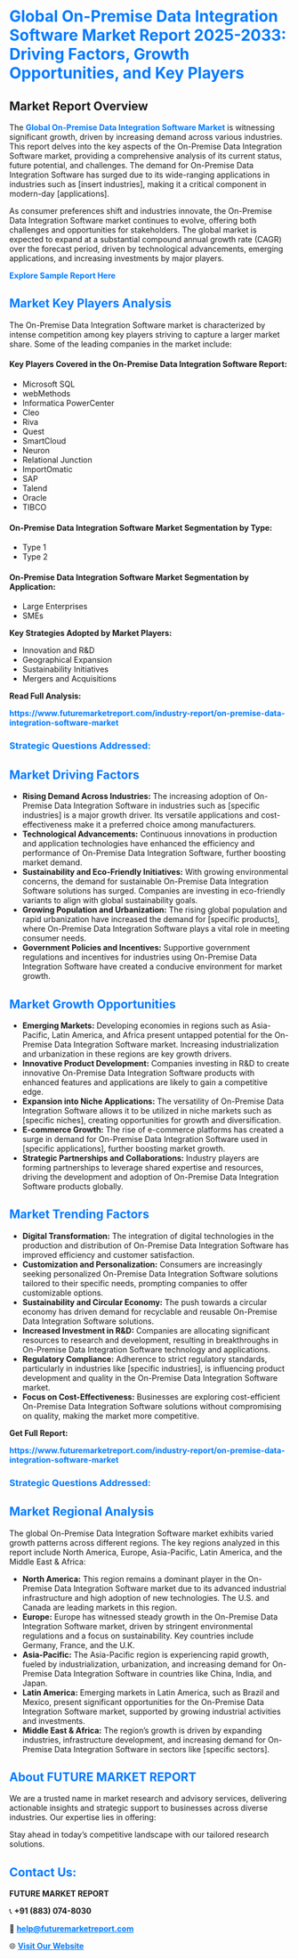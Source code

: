 <h1 style="color: #007BFF;">Global On-Premise Data Integration Software Market Report 2025-2033: Driving Factors, Growth Opportunities, and Key Players</h1>

<section id="overview">
<h2>Market Report Overview</h2>
<p>The <a href="https://www.futuremarketreport.com/industry-report/on-premise-data-integration-software-market" style="color: #007BFF; text-decoration: none;"><strong>Global On-Premise Data Integration Software Market</strong></a> is witnessing significant growth, driven by increasing demand across various industries. This report delves into the key aspects of the On-Premise Data Integration Software market, providing a comprehensive analysis of its current status, future potential, and challenges. The demand for On-Premise Data Integration Software has surged due to its wide-ranging applications in industries such as [insert industries], making it a critical component in modern-day [applications].</p>
<p>As consumer preferences shift and industries innovate, the On-Premise Data Integration Software market continues to evolve, offering both challenges and opportunities for stakeholders. The global market is expected to expand at a substantial compound annual growth rate (CAGR) over the forecast period, driven by technological advancements, emerging applications, and increasing investments by major players.</p>
</section>

<section id="overview">
<p><a href="https://www.futuremarketreport.com/request-sample/reportId=40998" style="color: #007BFF; text-decoration: none;"><strong>Explore Sample Report Here</strong></a></p>
</section>

<section id="key-players">
<h2 style="color: #007BFF;">Market Key Players Analysis</h2>
<p>The On-Premise Data Integration Software market is characterized by intense competition among key players striving to capture a larger market share. Some of the leading companies in the market include:</p>
<h4>Key Players Covered in the On-Premise Data Integration Software Report:</h4>
<ul><li>Microsoft SQL</li><li>webMethods</li><li>Informatica PowerCenter</li><li>Cleo</li><li>Riva</li><li>Quest</li><li>SmartCloud</li><li>Neuron</li><li>Relational Junction</li><li>ImportOmatic</li><li>SAP</li><li>Talend</li><li>Oracle</li><li>TIBCO</li></ul>
<h4>On-Premise Data Integration Software Market Segmentation by Type:</h4>
<ul><li>Type 1</li><li>Type 2</li></ul>

<h4>On-Premise Data Integration Software Market Segmentation by Application:</h4>
<ul><li>Large Enterprises</li><li>SMEs</li></ul>
<p><strong>Key Strategies Adopted by Market Players:</strong></p>
<ul>
<li>Innovation and R&D</li>
<li>Geographical Expansion</li>
<li>Sustainability Initiatives</li>
<li>Mergers and Acquisitions</li>
</ul>
</section>

<section>
<p><strong>Read Full Analysis: </strong></p><a href="https://www.futuremarketreport.com/industry-report/on-premise-data-integration-software-market" style="color: #007BFF; text-decoration: none;"><strong>https://www.futuremarketreport.com/industry-report/on-premise-data-integration-software-market</strong></a>
<h3 style="color: #007BFF;">Strategic Questions Addressed:</h3>
</section>

<section id="driving-factors">
<h2 style="color: #007BFF;">Market Driving Factors</h2>
<ul>
<li><strong>Rising Demand Across Industries:</strong> The increasing adoption of On-Premise Data Integration Software in industries such as [specific industries] is a major growth driver. Its versatile applications and cost-effectiveness make it a preferred choice among manufacturers.</li>
<li><strong>Technological Advancements:</strong> Continuous innovations in production and application technologies have enhanced the efficiency and performance of On-Premise Data Integration Software, further boosting market demand.</li>
<li><strong>Sustainability and Eco-Friendly Initiatives:</strong> With growing environmental concerns, the demand for sustainable On-Premise Data Integration Software solutions has surged. Companies are investing in eco-friendly variants to align with global sustainability goals.</li>
<li><strong>Growing Population and Urbanization:</strong> The rising global population and rapid urbanization have increased the demand for [specific products], where On-Premise Data Integration Software plays a vital role in meeting consumer needs.</li>
<li><strong>Government Policies and Incentives:</strong> Supportive government regulations and incentives for industries using On-Premise Data Integration Software have created a conducive environment for market growth.</li>
</ul>
</section>

<section id="growth-opportunities">
<h2 style="color: #007BFF;">Market Growth Opportunities</h2>
<ul>
<li><strong>Emerging Markets:</strong> Developing economies in regions such as Asia-Pacific, Latin America, and Africa present untapped potential for the On-Premise Data Integration Software market. Increasing industrialization and urbanization in these regions are key growth drivers.</li>
<li><strong>Innovative Product Development:</strong> Companies investing in R&D to create innovative On-Premise Data Integration Software products with enhanced features and applications are likely to gain a competitive edge.</li>
<li><strong>Expansion into Niche Applications:</strong> The versatility of On-Premise Data Integration Software allows it to be utilized in niche markets such as [specific niches], creating opportunities for growth and diversification.</li>
<li><strong>E-commerce Growth:</strong> The rise of e-commerce platforms has created a surge in demand for On-Premise Data Integration Software used in [specific applications], further boosting market growth.</li>
<li><strong>Strategic Partnerships and Collaborations:</strong> Industry players are forming partnerships to leverage shared expertise and resources, driving the development and adoption of On-Premise Data Integration Software products globally.</li>
</ul>
</section>

<section id="trending-factors">
<h2 style="color: #007BFF;">Market Trending Factors</h2>
<ul>
<li><strong>Digital Transformation:</strong> The integration of digital technologies in the production and distribution of On-Premise Data Integration Software has improved efficiency and customer satisfaction.</li>
<li><strong>Customization and Personalization:</strong> Consumers are increasingly seeking personalized On-Premise Data Integration Software solutions tailored to their specific needs, prompting companies to offer customizable options.</li>
<li><strong>Sustainability and Circular Economy:</strong> The push towards a circular economy has driven demand for recyclable and reusable On-Premise Data Integration Software solutions.</li>
<li><strong>Increased Investment in R&D:</strong> Companies are allocating significant resources to research and development, resulting in breakthroughs in On-Premise Data Integration Software technology and applications.</li>
<li><strong>Regulatory Compliance:</strong> Adherence to strict regulatory standards, particularly in industries like [specific industries], is influencing product development and quality in the On-Premise Data Integration Software market.</li>
<li><strong>Focus on Cost-Effectiveness:</strong> Businesses are exploring cost-efficient On-Premise Data Integration Software solutions without compromising on quality, making the market more competitive.</li>
</ul>
</section>

<section>
<p><strong>Get Full Report: </strong></p><a href="https://www.futuremarketreport.com/industry-report/on-premise-data-integration-software-market" style="color: #007BFF; text-decoration: none;"><strong>https://www.futuremarketreport.com/industry-report/on-premise-data-integration-software-market</strong></a>
<h3 style="color: #007BFF;">Strategic Questions Addressed:</h3>
</section>


<section id="regional-analysis">
<h2 style="color: #007BFF;">Market Regional Analysis</h2>
<p>The global On-Premise Data Integration Software market exhibits varied growth patterns across different regions. The key regions analyzed in this report include North America, Europe, Asia-Pacific, Latin America, and the Middle East & Africa:</p>
<ul>
<li><strong>North America:</strong> This region remains a dominant player in the On-Premise Data Integration Software market due to its advanced industrial infrastructure and high adoption of new technologies. The U.S. and Canada are leading markets in this region.</li>
<li><strong>Europe:</strong> Europe has witnessed steady growth in the On-Premise Data Integration Software market, driven by stringent environmental regulations and a focus on sustainability. Key countries include Germany, France, and the U.K.</li>
<li><strong>Asia-Pacific:</strong> The Asia-Pacific region is experiencing rapid growth, fueled by industrialization, urbanization, and increasing demand for On-Premise Data Integration Software in countries like China, India, and Japan.</li>
<li><strong>Latin America:</strong> Emerging markets in Latin America, such as Brazil and Mexico, present significant opportunities for the On-Premise Data Integration Software market, supported by growing industrial activities and investments.</li>
<li><strong>Middle East & Africa:</strong> The region’s growth is driven by expanding industries, infrastructure development, and increasing demand for On-Premise Data Integration Software in sectors like [specific sectors].</li>
</ul>
</section>

<footer>
<h2 style="color: #007BFF;">About FUTURE MARKET REPORT</h2>
<p>We are a trusted name in market research and advisory services, delivering actionable insights and strategic support to businesses across diverse industries. Our expertise lies in offering:</p>

<p>Stay ahead in today’s competitive landscape with our tailored research solutions.</p>

<h2 style="color: #007BFF;">Contact Us:</h2>
<p><strong>FUTURE MARKET REPORT</strong></p>
<p>📞 <strong>+91 (883) 074-8030</strong></p>
<p>📧 <strong><a href="mailto:help@futuremarketreport.com" style="color: #007BFF;">help@futuremarketreport.com</a></strong></p>
<p>🌐 <strong><a href="https://www.futuremarketreport.com/" style="color: #007BFF;">Visit Our Website</a></strong></p>
</footer>